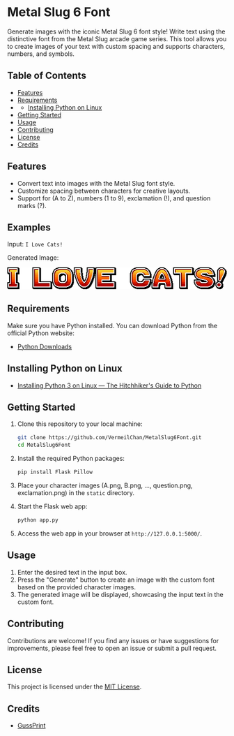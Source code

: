 # Metal Slug 6 Font

Generate images with the iconic Metal Slug 6 font style! Write text using the distinctive font from the Metal Slug arcade game series. This tool allows you to create images of your text with custom spacing and supports characters, numbers, and symbols.

## Table of Contents
- [Features](#features)
- [Requirements](#requirements)
- - [Installing Python on Linux](#installing-python-on-linux)
- [Getting Started](#getting-started)
- [Usage](#usage)
- [Contributing](#contributing)
- [License](#license)
- [Credits](#credits)

## Features

- Convert text into images with the Metal Slug font style.
- Customize spacing between characters for creative layouts.
- Support for (A to Z), numbers (1 to 9), exclamation (!), and question marks (?).

## Examples

Input: `I Love Cats!`

Generated Image:

![Metal Slug Font Image](image/Example.png)

## Requirements

Make sure you have Python installed. You can download Python from the official Python website:

- [Python Downloads](https://www.python.org/downloads/)

## Installing Python on Linux

- [Installing Python 3 on Linux — The Hitchhiker's Guide to Python](https://docs.python-guide.org/starting/install3/linux/)

## Getting Started

1. Clone this repository to your local machine:

   ```bash
   git clone https://github.com/VermeilChan/MetalSlug6Font.git
   cd MetalSlug6Font
   ```

2. Install the required Python packages:

   ```bash
   pip install Flask Pillow
   ```

3. Place your character images (A.png, B.png, ..., question.png, exclamation.png) in the `static` directory.

4. Start the Flask web app:

   ```bash
   python app.py
   ```

5. Access the web app in your browser at `http://127.0.0.1:5000/`.

## Usage

1. Enter the desired text in the input box.
2. Press the "Generate" button to create an image with the custom font based on the provided character images.
3. The generated image will be displayed, showcasing the input text in the custom font.

## Contributing

Contributions are welcome! If you find any issues or have suggestions for improvements, please feel free to open an issue or submit a pull request.

## License

This project is licensed under the [MIT License](LICENSE).

## Credits

- [GussPrint](https://www.spriters-resource.com/submitter/Gussprint/)
